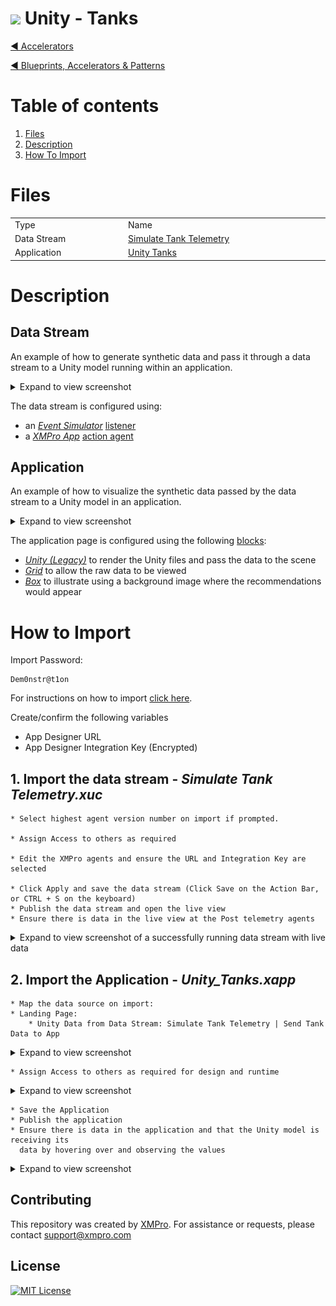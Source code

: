 <!-- omit in toc -->
# <img alternative="XMPro Logo X" width="30px" src="https://xmks.s3.amazonaws.com/2020/X-Blue.png#gh-light-mode-only"> Unity - Tanks

[◄ Accelerators](https://github.com/XMPro/Blueprints-Accelerators-Patterns/tree/master/Accelerators)

[◄ Blueprints, Accelerators & Patterns](https://github.com/XMPro/Blueprints-Accelerators-Patterns)  
  
# Table of contents
1. [Files](#files)
2. [Description](#description)
3. [How To Import](#how-to-import)

# Files
<table>
<tr><td width="240px"> Type </td><td width="500px"> Name </td></tr>
<tr>
<td>Data Stream</td>
<td><a href="https://github.com/XMPro/Accelerators-Recipes-Blueprints/blob/master/Accelerators/3D%20Capability/Unity%20-%20Tanks/Data%20Stream/Simulate%20Tank%20Telemetry.xuc" target="_blank">Simulate Tank Telemetry</a></td>
</tr>
<tr>
<td>Application</td>
<td><a href="https://github.com/XMPro/Accelerators-Recipes-Blueprints/blob/master/Accelerators/3D%20Capability/Unity%20-%20Tanks/Application/Unity_Tanks.xapp" target="_blank">Unity Tanks</a></td>
</tr>
</table>

##
# Description
## Data Stream
An example of how to generate synthetic data and pass it through a data stream to a Unity model running within an application.

<details>
  <summary markdown="span">Expand to view screenshot</summary>

![Configured Data Stream](Images/Data%20Stream.png)
</details>

The data stream is configured using: 
* an <a href="https://xmpro.gitbook.io/event-simulator/" target="_blank"><i>Event Simulator</i></a> <a href="https://documentation.xmpro.com/concepts/agent#listeners" target="_blank">listener</a>
* a <a href="https://xmpro.gitbook.io/xmpro-app/" target="_blank"><i>XMPro App</i></a> <a href="https://documentation.xmpro.com/concepts/agent#action-agents" target="_blank">action agent</a>

##
## Application
An example of how to visualize the synthetic data passed by the data stream to a Unity model in an application.

<details>
  <summary markdown="span">Expand to view screenshot</summary>

![Configured Data Stream](Images/Application.png)
</details>

The application page is configured using the following <a href="https://documentation.xmpro.com/concepts/application/block" target="_blank">blocks</a>:
* <a href="https://documentation.xmpro.com/blocks-toolbox/visualizations/unity-1" target="_blank"><i>Unity (Legacy)</i></a> to render the Unity files and pass the data to the scene
* <a href="https://documentation.xmpro.com/blocks-toolbox/basic/data-grid"><i>Grid</i></a> to allow the raw data to be viewed
* <a href="https://documentation.xmpro.com/blocks-toolbox/layout/box-and-data-repeater-box" target="_blank"><i>Box</i></a> to illustrate using a background image where the recommendations would appear 

##
# How to Import

Import Password: 
```
Dem0nstr@t1on
```
For instructions on how to import <a href="https://documentation.xmpro.com/how-tos/import-export-and-clone#importing">click here</a>.


Create/confirm the following variables
  * App Designer URL
  * App Designer Integration Key (Encrypted)

## 1. Import the data stream - <i><b>Simulate Tank Telemetry.xuc</b></i>

    * Select highest agent version number on import if prompted. 

    * Assign Access to others as required
	
	* Edit the XMPro agents and ensure the URL and Integration Key are selected  

	* Click Apply and save the data stream (Click Save on the Action Bar, or CTRL + S on the keyboard)
	* Publish the data stream and open the live view
	* Ensure there is data in the live view at the Post telemetry agents

<details>
  <summary markdown="span">Expand to view screenshot of a successfully running data stream with live data</summary>

  ![Running Data Stream](Images/Running%20Data%20Stream.png) 
</details>

## 2. Import the Application - <i><b>Unity_Tanks.xapp</b></i>

	* Map the data source on import:
  	* Landing Page: 
    	* Unity Data from Data Stream: Simulate Tank Telemetry | Send Tank Data to App 

<details>
  <summary markdown="span">Expand to view screenshot</summary>

![Running Data Stream](Images/Import%20Options.png) 
</details>

    * Assign Access to others as required for design and runtime

<details>
  <summary markdown="span">Expand to view screenshot</summary>

![Running Data Stream](Images/ApplicationAccess.png) 
</details>

	
	* Save the Application
	* Publish the application
	* Ensure there is data in the application and that the Unity model is receiving its  
      data by hovering over and observing the values


<details>
  <summary markdown="span">Expand to view screenshot</summary>

![Running Data Stream](Images/Application.png) 

</details>

## Contributing
This repository was created by <a href="https://xmpro.com/">XMPro</a>. For assistance or requests, please contact <a href="mailto:support@xmpro.com">support@xmpro.com</a>

## License
[![MIT License](https://img.shields.io/badge/License-MIT-green.svg)](https://choosealicense.com/licenses/mit/)